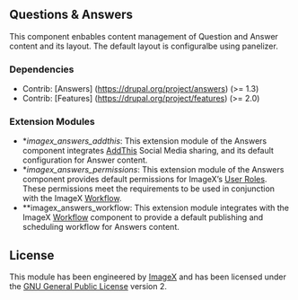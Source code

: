 ## Questions & Answers

This component enbables content management of Question and Answer content and its layout.  The default layout is configuralbe using panelizer.

### Dependencies

* Contrib: [Answers] (https://drupal.org/project/answers) (>= 1.3) 
* Contrib: [Features] (https://drupal.org/project/features)  (>= 2.0)

### Extension Modules

* **imagex_answers_addthis*: This extension module of the Answers component integrates [AddThis](http://github.com/imagex/imagex_addthis) Social Media sharing, and its default configuration for Answer content. 
* **imagex_answers_permissions*: This extension module of the Answers component provides default permissions for ImageX’s [User Roles](http://github.com/imagex/imagex_user_roles). These permissions meet the  requirements to be used in conjunction with the ImageX [Workflow](http://github.com/imagex/imagex_workflow).
* **imagex_answers_workflow: This extension module integrates with the ImageX [Workflow](http://github.com/imagex/imagex_workflow) component to provide a default publishing and scheduling workflow for Answers content.

## License

This module has been engineered by [ImageX](http://www.imagexmedia.com) and has been licensed under the [GNU General Public License](http://www.gnu.org/licenses/gpl-2.0.html) version 2.
